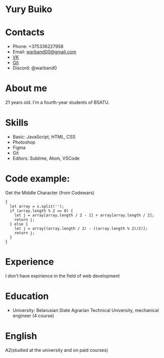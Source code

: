 # Yury Buiko

# Contacts
* Phone: +375336227958
* Email: warband00@gmail.com
* [VK](https://vk.com/yurka_buiko)
* [Git](https://github.com/warband0)
* Discord: @warband0

# About me
21 years old. I'm a fourth-year students of BSATU.

# Skills
  * Basic: JavaScript, HTML, CSS
  * Photoshop
  * Figma 
  * Git
  * Editors: Sublime, Atom, VSCode 

# Code example: 
Get the Middle Character (from Codewars)
``` function getMiddle(s)
{
  let array = s.split('');
  if (array.length % 2 == 0) {
    let j = array[array.length / 2 - 1] + array[array.length / 2];
    return j;
  } else {
    let j = array[(array.length / 2) - ((array.length % 2)/2)];
    return j;
  }
} 
```

# Experience
I don't have  expirience in the field of web development

# Education
 * University: Belarusian State Agrarian Technical University, mechanical engineer (4 course)
 
# English
 A2(studied at the university and on paid courses)
